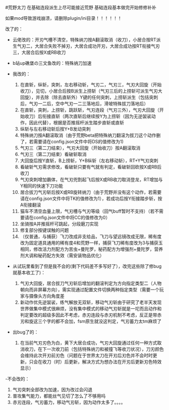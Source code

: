 #荒野太刀
在基础连段派生上尽可能接近荒野 基础连段基本做完开始修修补补

如果mod导致游戏崩溃，请删除plugin/ini目录！！！！！！

改了的：

- 云佬改的：开刃气槽不清空，特殊纳刀按A翻滚取消（收刀），小居合按RT派生气刃二，大居合失败不掉刃，大居合成功开刃，大居合成功按RT衔接气刃三，大居合后按X或RB收刀
- b站up礁堡の三文鱼改的：特殊纳刀加速
- 我改的：
  1. 在直斩，纵斩，突刺，左右移动斩，气刃二，气刃三，气刃大回旋（开始收刀），见切，小居合后按B派生上捞斩（气刃三后的上捞斩可派生气刃大回旋），并去除（除去直斩外）Y键的任何突刺，上捞斩派生（包括突刺后，气刃一二后，空中气刃一二三落地后，滑坡特殊拔刀落地后）
  2. 在直斩，突刺，上捞斩，跳跃斩，气刃连段（气刃三外），气刃大回旋（开始收刀）后衔接直斩（两次直斩后继续按Y为上捞斩（因为无逆袈裟动作，因此代替），根据是否推摇杆派生踏步直斩或直斩
  3. 纵斩与左右移动斩后按Y+B发动突刺
  4. 特殊纳刀按A翻滚取消（由于荒野beta把特殊纳刀翻滚为拔刀这个动作删了，若需要请在config.json文件中将DS的值修改为1)
  5. 气刃三（第二刀结束），气刃大回旋（开始收刀）按A翻滚取消
  6. 气刃三（第二刀结束）看破斩取消
  7. 大回旋后按Y直斩，B上捞斩，Y+B纵斩（左右移动斩），RT+Y气刃突刺
  8. 看破斩气刃需求修改，看破斩只要有气就有判定，看破斩回砍按X或RB后收刀
  9. 气刃突刺增加霸体，在气刃兜割起飞后按X或RB收刀取消登龙，RT增加与Y相同的快速下刀功能
  10. 居合拔刀气刃斩后按X或RB旋转纳刀（由于荒野并没有这个动作，若需要请在config.json文件中将TK的值修改为1），若成功后按Y衔接踏步斩，按A衔接翻滚
  11. 猫车不清空血量上限，气刃槽与气刃等级（回气buff暂时不支持）（若不需要请在config.json文件中将CC的值修改为0）
  12. 坐骑按A并推摇杆可跳起，分段磨刀实现
  13. 修复部分按键误触的问题
  14. （仅普通，与捕获）飞刀改成非支给品，飞刀与望远镜改成无限，稀有度改为固定道具通用的稀有度4和荒野一样，捕获飞刀稀有度改为3与捕获玉相同，修改活力剂配方为苦虫+曼陀罗，秘药配方为增强剂+曼陀罗，营养剂大调和秘药配方失效（需安装物品优化）
- 从试玩里看到了但是我不会的(剩下代码差不多写好了），改完这些除了修bug就基本收工了)：
  1. 气刃大回旋，居合拔刀气刃斩后增加的翻滚判定为方向指定类型二（人物朝向而非屏幕方向），需实现通过配置文件切换两种指定类型（需要一个玩家与摄像头方向角度差
  2. 新动作优先逆袈裟，练气解放无双斩，移动气刃斩由于研究了老半天发现世界做集中模式很麻烦，没有集中模式的移动气刃斩就是一坨而且动作和判定要改的超级多因此不考虑，赤刃连段与赤刃机制不考虑，反正是带赤刃和旋这三个字的都不会加，fsm原生就没这判定，气刃蓄力太tm麻烦了

- 出bug了的：
  1. 在当前气刃刃色为白，黄下大居合成功，气刃大回旋通过任何一种方式取消收刀，在下一次收刀前（包括特殊纳刀和被撞飞等收刀状况），刀刃颜色会维持此次开刃前刃色（问题在于世界太刀在开刃后刃色并不会时时更新，只会在收刀（时）后更新，解决方式为想办法在开刃后更新刃色特效显示）

-不会改的：
  1. 气刃突刺全部改为加速，因为改过会闪退
  2. 普攻集气能力，都能丝气见切了怎么了不够用吗
  3. 赤刃连段，气刃蓄力，移动气刃斩，因为动作太多了。。。。
